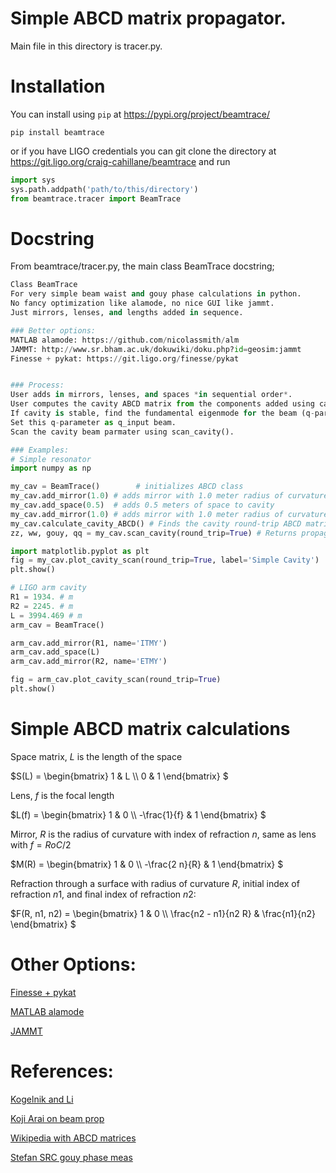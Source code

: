 # Simple ABCD matrix propagator.

Main file in this directory is tracer.py.  

# Installation

You can install using `pip` at https://pypi.org/project/beamtrace/ 
```
pip install beamtrace
```

or if you have LIGO credentials you can git clone the directory at https://git.ligo.org/craig-cahillane/beamtrace
and run
```python
import sys
sys.path.addpath('path/to/this/directory')
from beamtrace.tracer import BeamTrace
```

# Docstring

From beamtrace/tracer.py, the main class BeamTrace docstring;

```python
Class BeamTrace
For very simple beam waist and gouy phase calculations in python.
No fancy optimization like alamode, no nice GUI like jammt.
Just mirrors, lenses, and lengths added in sequence.

### Better options:
MATLAB alamode: https://github.com/nicolassmith/alm
JAMMT: http://www.sr.bham.ac.uk/dokuwiki/doku.php?id=geosim:jammt
Finesse + pykat: https://git.ligo.org/finesse/pykat


### Process:
User adds in mirrors, lenses, and spaces *in sequential order*.
User computes the cavity ABCD matrix from the components added using calculate_cavity_ABCD().
If cavity is stable, find the fundamental eigenmode for the beam (q-parameter)
Set this q-parameter as q_input beam.
Scan the cavity beam parmater using scan_cavity().

### Examples:
# Simple resonator
import numpy as np

my_cav = BeamTrace()        # initializes ABCD class
my_cav.add_mirror(1.0) # adds mirror with 1.0 meter radius of curvature at z=0.0 meters
my_cav.add_space(0.5)  # adds 0.5 meters of space to cavity
my_cav.add_mirror(1.0) # adds mirror with 1.0 meter radius of curvature at z=0.5 meters
my_cav.calculate_cavity_ABCD() # Finds the cavity round-trip ABCD matrix, tells you if it's stable.  If it is stable, populates the my_cav.q_input parameter
zz, ww, gouy, qq = my_cav.scan_cavity(round_trip=True) # Returns propagation distance, beam radius, accumulated gouy phase, and beam q-parameter for the entire cavity, plus the round-trip

import matplotlib.pyplot as plt
fig = my_cav.plot_cavity_scan(round_trip=True, label='Simple Cavity')
plt.show()

# LIGO arm cavity
R1 = 1934. # m
R2 = 2245. # m
L = 3994.469 # m
arm_cav = BeamTrace()

arm_cav.add_mirror(R1, name='ITMY')
arm_cav.add_space(L)
arm_cav.add_mirror(R2, name='ETMY')

fig = arm_cav.plot_cavity_scan(round_trip=True)
plt.show()
```

# Simple ABCD matrix calculations

Space matrix, $`L`$ is the length of the space

$`S(L) = \begin{bmatrix}
1 & L \\
0 & 1
\end{bmatrix}
`$

Lens, $`f`$ is the focal length

$`L(f) = \begin{bmatrix}
1 & 0 \\
-\frac{1}{f} & 1
\end{bmatrix}
`$

Mirror, $`R`$ is the radius of curvature with index of refraction $`n`$, same as lens with $`f = RoC/2`$

$`M(R) = \begin{bmatrix}
1 & 0 \\
-\frac{2 n}{R} & 1
\end{bmatrix}
`$

Refraction through a surface with radius of curvature $`R`$, initial index of refraction $`n1`$, and final index of refraction $`n2`$:

$`F(R, n1, n2) = \begin{bmatrix}
1 & 0 \\
\frac{n2 - n1}{n2 R} & \frac{n1}{n2}
\end{bmatrix}
`$

# Other Options:
[Finesse + pykat](https://git.ligo.org/finesse/pykat)

[MATLAB alamode](https://github.com/nicolassmith/alm)

[JAMMT](http://www.sr.bham.ac.uk/dokuwiki/doku.php?id=geosim:jammt)

# References:

[Kogelnik and Li](https://www.osapublishing.org/ao/abstract.cfm?URI=ao-5-10-1550)

[Koji Arai on beam prop](https://dcc.ligo.org/public/0102/T1300189/001/T1300189_v1_cavity_gouy_phase.pdf)

[Wikipedia with ABCD matrices](https://en.wikipedia.org/wiki/Ray_transfer_matrix_analysis)

[Stefan SRC gouy phase meas](https://alog.ligo-wa.caltech.edu/aLOG/index.php?callRep=52504)
